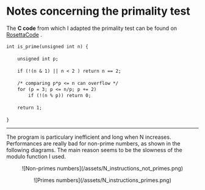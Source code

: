 # Notes concerning the primality test

The __C code__ from which I adapted the primality test can be found on [RosettaCode](http://rosettacode.org/wiki/Primality_by_trial_division#C) .

    int is_prime(unsigned int n) {
  
        unsigned int p;

        if (!(n & 1) || n < 2 ) return n == 2;

        /* comparing p*p <= n can overflow */
        for (p = 3; p <= n/p; p += 2)
            if (!(n % p)) return 0;

        return 1;
    
    }

***

The program is particulary inefficient and long when N increases. Performances are really bad for
non-prime numbers, as shown in the following diagrams. The main reason seems to be the slowness
of the modulo function I used.

<p align=center> ![Non-primes numbers](/assets/N_instructions_not_primes.png) </p>

<p align=center> ![Primes numbers](/assets/N_instructions_primes.png) </p>
